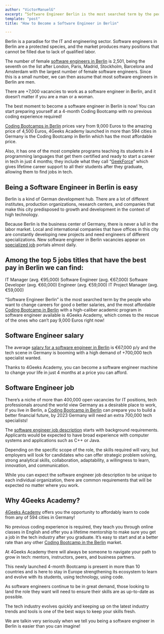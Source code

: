 ```yaml
---
author: "VictorManuelG"
excerpt: “Software Engineer Berlin is the most searched term by the people who want to change careers for good or better salaries"
template: "post" 
title: "How to Become a Software Engineer in Berlin"

---
```


Berlin is a paradise for the IT and engineering sector. Software engineers in Berlin are a protected species, and the market produces many positions that cannot be filled due to lack of qualified labor.

The number of female [software engineers in Berlin](https://4geeksacademy.com/us/coding-bootcamps/software-engineer-bootcamp) is 2,501, being the seventh on the list after London, Paris, Madrid, Stockholm, Barcelona and Amsterdam with the largest number of female software engineers. Since this is a small number, we can then assume that most software engineers in Berlin are men.

There are +7,000 vacancies to work as a software engineer in Berlin, and it doesn’t matter if you are a man or a woman.

The best moment to become a software engineer in Berlin is now! You can start preparing yourself at a 4-month Coding Bootcamp with no previous coding experience required!

[Coding Bootcamps in Berlin](https://4geeksacademy.com/us/coding-campus/coding-bootcamp-berlin-germany) prices vary from 9,000 Euros to the amazing price of 4,500 Euros, 4Geeks Academy launched in more than 594 cities in Germany is the Coding Bootcamp in Berlin which has the most affordable price.

Also, it has one of the most complete programs teaching its students in 4 programming languages that get them certified and ready to start a career in tech in just 4 months; they include what they call “[GeekForce](https://4geeksacademy.com/us/geekforce-career-support)” which gives lifetime career support to all their students after they graduate, allowing them to find jobs in tech.

## Being a Software Engineer in Berlin is easy

Berlin is a kind of German development hub. There are a lot of different institutes, production organizations, research centers, and companies that make this city predisposed to growth and development in the context of high technology.

Because Berlin is the business center of Germany, there is never a lull in the labor market. Local and international companies that have offices in this city are constantly developing new projects and need engineers of different specializations. New software engineer in Berlin vacancies appear on [specialized job](https://www.linkedin.com/) portals almost daily.

## Among the top 5 jobs titles that have the best pay in Berlin we can find:

IT Manager (avg. €95,000)
Software Engineer (avg. €67,000)
Software Developer (avg. €60,000)
Engineer (avg. €59,000)
IT Project Manager (avg. €59,000)

“Software Engineer Berlin” is the most searched term by the people who want to change careers for good o better salaries, and the most affordable [Coding Bootcamp in Berlin](https://4geeksacademy.com/us/coding-campus/coding-bootcamp-berlin-germany) with a high-caliber academic program in software engineer available is 4Geeks Academy, which comes to the rescue of the ones who can’t pay 9,000 Euros right now!

## Software Engineer salary

The average [salary for a software engineer in Berlin](https://4geeksacademy.com/us/software-engineer-salary/software-engineer-salary-germany) is €67,000 p/y and the tech scene in Germany is booming with a high demand of +700,000 tech specialist wanted.

Thanks to 4Geeks Academy, you can become a software engineer machine to change your life in just 4 months at a price you can afford.

## Software Engineer job

There’s a niche of more than 400,000 open vacancies for IT positions, tech professionals around the world view Germany as a desirable place to work, if you live in Berlin, a [Coding Bootcamp in Berlin](https://4geeksacademy.com/us/coding-campus/coding-bootcamp-berlin-germany) can prepare you to build a better financial future, by 2023 Germany will need an extra 700,000 tech specialists!

The [software engineer job description](https://www.udacity.com/blog/2020/05/software-engineer-job-description.html#:~:text=Software%20engineers%20focus%20on%20applying,all%20through%20software%20programming%20languages.) starts with background requirements. Applicants would  be expected to have broad experience with computer systems and applications such as C++ or Java.

Depending on the specific scope of the role, the skills required will vary, but employers will look for candidates who can offer strategic problem solving, strong analytical skills, collaboration, adaptability, a willingness to learn, innovation, and communication.

While you can expect the software engineer job description to be unique to each individual organization, there are common requirements that will be expected no matter where you work.

## Why 4Geeks Academy?

[4Geeks Academy](https://4geeksacademy.com/) offers you the opportunity to affordably learn to code from any of 594 cities in Germany!

No previous coding experience is required, they teach you through online classes in English and offer you a lifetime mentorship to make sure you get a job in the tech industry after you graduate. It’s easy to start and at a better rate than any other [Coding Bootcamp in the Berlin](https://4geeksacademy.com/us/coding-campus/coding-bootcamp-berlin-germany) market.

At 4Geeks Academy there will always be someone to navigate your path to grow in tech: mentors, instructors, peers, and business partners.

This newly launched 4-month Bootcamp is present in more than 10 countries and is here to stay in Europe strengthening its ecosystem to learn and evolve with its students, using technology, using code.

As software engineers continue to be in great demand, those looking to land the role they want will need to ensure their skills are as up-to-date as possible.

The tech industry evolves quickly and keeping up on the latest industry trends and tools is one of the best ways to keep your skills fresh.

We are talkin very seriously when we tell you being a software engineer in Berlin is easier than you can imagine!
